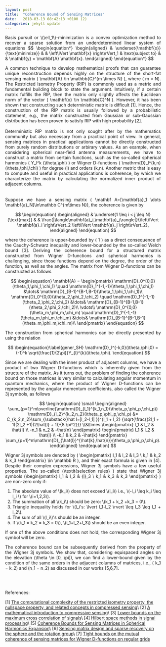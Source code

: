 ```yaml
---
layout: post
title:  "Coherence Bound of Sensing Matrices"
date:   2018-03-13 08:42:13 +0100 (2)
categories: jekyll update
---
```


<div style="text-align: justify"> Basis pursuit or \(\ell_1\)-minimization is a convex optimization method to recover a sparse solution from an underdetermined linear system of equations
$$
\begin{equation*}
\begin{aligned}
& \underset{\mathbf{x}}{\text{minimize}}
& &  \left\lVert \mathbf{x} \right\rVert_1 
& \text{subject to}
& & \mathbf{y} = \mathbf{A} \mathbf{x}.
\end{aligned}
\end{equation*}
$$

A common technique to develop mathematical proofs that can guarantee unique reconstruction depends highly on the structure of the short-fat sensing matrix \( \mathbf{A} \in \mathbb{C}^{m \times N} \), where  \( m < N\). The Restricted Isometry Property (RIP) is commonly used as a metric and fundamental building block to state the argument. Intuitively, if a certain matrix fulfills the RIP, then the matrix only slightly affects the Euclidean norm of the vector \( \mathbf{x} \in \mathbb{C}^N \). However, it has been shown that constructing such deterministic matrix is difficult [1]. Hence, the construction of the RIP matrix is usually followed by a probabilistic statement, e.g., the matrix constructed from Gaussian or sub-Gaussian distribution has been proven to satisfy RIP with high probability [2].
<br> 
<br> 
Deterministic RIP matrix is not only sought after by the mathematics community but also necessary from a practical point of view. In general, sensing matrices in practical applications cannot be directly constructed from purely random distributions or arbirary values. As an example, when considering spherical near-field antenna measurements, we have to construct a matrix from certain functions, such as the so-called spherical harmonics \( Y_l^k (\theta,\phi) \) or Wigner D-functions \( \mathrm{D}_l^{k,n}(\theta,\phi,\chi) \) for degree \(l\) and orders \(k,n\). Another metric that is easy to compute and useful in practical applications is coherence, by which we characterize the matrix by calculating the normalized inner product of adjacent columns. 
<br>
<br>  
Suppose we have a sensing matrix \( \mathbf A=[\mathbf{a}_1 \dots \mathbf{a}_N]\in\mathbb C^{m\times N}\), the coherence is given by

$$
\begin{equation}
\begin{aligned}
& \underset{1 \leq i < j \leq N}{\text{max}}
& &  \frac{|\langle\mathbf{a}_i,\mathbf{a}_j\rangle|}{\left\lVert \mathbf{a}_i \right\rVert_2  \left\lVert \mathbf{a}_j \right\rVert_2},
\end{aligned}
\end{equation}
$$

where the coherence is upper-bounded by \( 1 \) as a direct consequence of the Cauchy-Schwarz inequality and lower-bounded by the so-called Welch bound [3]. Deriving the coherence bound for a structured matrix constructed from Wigner D-functions and spherical harmonics is challenging, since those functions depend on the degree, the order of the function, as well as the angles. The matrix from Wigner D-functions can be constructed as follows

$$
\begin{equation}
 \mathbf{A} =
 \begin{pmatrix}
  \mathrm{D}_0^{0,0}(\theta_1,\phi_1,\chi_1) \quad \mathrm{D}_1^{-1,-1}(\theta_1,\phi_1,\chi_1) &\dots&  \mathrm{D}_{B-1}^{B-1,B-1}(\theta_1,\phi_1,\chi_1)\\
  \mathrm{D}_0^{0,0}(\theta_2,\phi_2,\chi_2) \quad \mathrm{D}_1^{-1,-1}(\theta_2,\phi_2,\chi_2) &\dots&  \mathrm{D}_{B-1}^{B-1,B-1}(\theta_2,\phi_2,\chi_2)\\
  \vdots\\
  \mathrm{D}_0^{0,0}(\theta_m,\phi_m,\chi_m) \quad \mathrm{D}_1^{-1,-1}(\theta_m,\phi_m,\chi_m) &\dots&  \mathrm{D}_{B-1}^{B-1,B-1}(\theta_m,\phi_m,\chi_m)\\
\end{pmatrix}
\end{equation}
$$

The construction from spherical harmonics can be directly presented by using the relation 

$$
\begin{equation}\label{gener_SH}
\mathrm{D}_l^{-k,0}(\theta,\phi,0) = (-1)^k \sqrt{\frac{1}{2\pi}}Y_{l}^{k}(\theta,\phi).
\end{equation}
$$

Since we are dealing with the inner product of adjacent columns, we have a product of two Wigner D-functions which is inherently given from the structure of the matrix. As it turns out, the problem of finding the coherence bound on those matrices is very similar to calculating angular momentum in quantum mechanics, where the product of Wigner D-functions can be represented by the angular momentum coefficients, also called the Wigner 3j symbols, as follows

$$
\begin{equation}
\small
\begin{aligned}
 \sum_{p=1}^m\overline{\mathrm{D}_{l_1}^{k_1,n_1}(\theta_p,\phi_p,\chi_p)}  \mathrm{D}_{l_2}^{k_2,n_2}(\theta_p,\phi_p,\chi_p)  
 &= C_{k_2,n_2}\sum_{\substack{\hat l=|l_2-l_1| }}^{l_1 + l_2} {\sqrt{\frac{(2l_1 + 1)(2l_2 +1)(2\hat{l} + 1)}{8 \pi^2}}}  \\&\times \begin{pmatrix}
   l_1 & l_2 & \hat{l} \\
   -n_1 & n_2 & -\hat{n} 
  \end{pmatrix} \begin{pmatrix}
   l_1 & l_2 & \hat{l} \\
   -k_1 & k_2 & -\hat{k}
  \end{pmatrix}  \sum_{p=1}^m\mathrm{D}_{\hat{l}}^{\hat{k},\hat{n}}(\theta_p,\phi_p,\chi_p).
\end{aligned}
\end{equation}
$$

Wigner 3j symbols are denoted by \( \begin{pmatrix}
   l_1 & l_2 & l_3 \\
   k_1 & k_2 & k_3
  \end{pmatrix} \in \mathbb R \), and their exact formula is given in [4]. Despite their complex expressions, Wigner 3j symbols have a few useful properties. The so-called \(\textit{selection rules} \) state that Wigner 3j symbols \(\begin{pmatrix}
   l_1 & l_2 & {l}_3 \\
   k_1 & k_3 & k_3
  \end{pmatrix} \)
are non-zero only if:

<ol>
  <li> The absolute value of \(k_i\) does not exceed \(l_i\) i.e., \(-l_i \leq k_i \leq l_i \) for \(i=1,2,3\). </li>
  <li> The summation of all \(k_i\) should be zero: \(k_1 + k_2 +k_3 = 0\). </li>
  <li> Triangle inequality holds for \(l_i's: \lvert l_1-l_2 \rvert \leq l_3 \leq l_1 + l_2\). </li>
  <li> The sum of all \(l_i\)'s should be an integer. </li>
  <li> If \(k_1 = k_2 = k_3 = 0\),  \(l_1+l_2+l_3\) should be an even integer. </li>
</ol> 
 
If one of the above conditions does not hold, the corresponding Wigner 3j symbol will be zero.

The coherence bound can be subsequently derived from the property of the Wigner 3j symbols. We show that, considering equispaced angles on the elevation \(\theta \in [0, \pi]\), we can find a lower-bound given by the condition of the same orders in the adjacent columns of matrices, i.e., \( k_1 = k_2\) and \(n_1 = n_2\) as discussed in our works [5,6,7].   
</div>

<br> 
<br> 

References: 

[1] [The computational complexity of the restricted isometry property, the nullspace property, and related concepts in compressed sensing](https://ieeexplore.ieee.org/document/6658871)\\
[2] [A mathematical introduction to compressive sensing](https://link.springer.com/book/10.1007/978-0-8176-4948-7)\\
[3] [Lower bounds on the maximum cross correlation of signals](https://ieeexplore.ieee.org/abstract/document/1055219/)\\
[4] [Hilbert space methods in signal processing](https://www.cambridge.org/core/books/hilbert-space-methods-in-signal-processing/BA54ECB490D53FF8CB176CFDCE34A962)\\
[5] [Coherence Bounds for Sensing Matrices in Spherical Harmonics Expansion](https://ieeexplore.ieee.org/abstract/document/8461805)\\
[6] [Sensing matrix design and sparse recovery on the sphere and the rotation group](https://ieeexplore.ieee.org/abstract/document/8995561)\\
[7] [Tight bounds on the mutual coherence of sensing matrices for Wigner D-functions on regular grids](https://link.springer.com/article/10.1007/s43670-021-00006-2) 